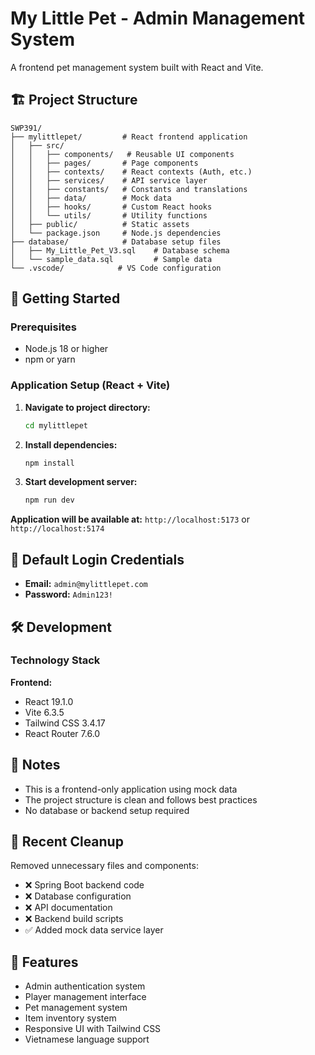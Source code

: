 # My Little Pet - Admin Management System

A frontend pet management system built with React and Vite.

## 🏗️ Project Structure

```
SWP391/
├── mylittlepet/         # React frontend application
│   ├── src/
│   │   ├── components/   # Reusable UI components
│   │   ├── pages/       # Page components
│   │   ├── contexts/    # React contexts (Auth, etc.)
│   │   ├── services/    # API service layer
│   │   ├── constants/   # Constants and translations
│   │   ├── data/        # Mock data
│   │   ├── hooks/       # Custom React hooks
│   │   └── utils/       # Utility functions
│   ├── public/          # Static assets
│   └── package.json     # Node.js dependencies
├── database/            # Database setup files
│   ├── My_Little_Pet_V3.sql    # Database schema
│   └── sample_data.sql         # Sample data
└── .vscode/            # VS Code configuration
```

## 🚀 Getting Started

### Prerequisites
- Node.js 18 or higher
- npm or yarn

### Application Setup (React + Vite)

1. **Navigate to project directory:**
   ```bash
   cd mylittlepet
   ```

2. **Install dependencies:**
   ```bash
   npm install
   ```

3. **Start development server:**
   ```bash
   npm run dev
   ```

**Application will be available at:** `http://localhost:5173` or `http://localhost:5174`

## 🔑 Default Login Credentials

- **Email:** `admin@mylittlepet.com`
- **Password:** `Admin123!`

## 🛠️ Development

### Technology Stack

**Frontend:**
- React 19.1.0
- Vite 6.3.5
- Tailwind CSS 3.4.17
- React Router 7.6.0

## 📝 Notes

- This is a frontend-only application using mock data
- The project structure is clean and follows best practices
- No database or backend setup required

## 🧹 Recent Cleanup

Removed unnecessary files and components:
- ❌ Spring Boot backend code
- ❌ Database configuration
- ❌ API documentation
- ❌ Backend build scripts
- ✅ Added mock data service layer

## 🎯 Features

- Admin authentication system
- Player management interface
- Pet management system
- Item inventory system
- Responsive UI with Tailwind CSS
- Vietnamese language support
